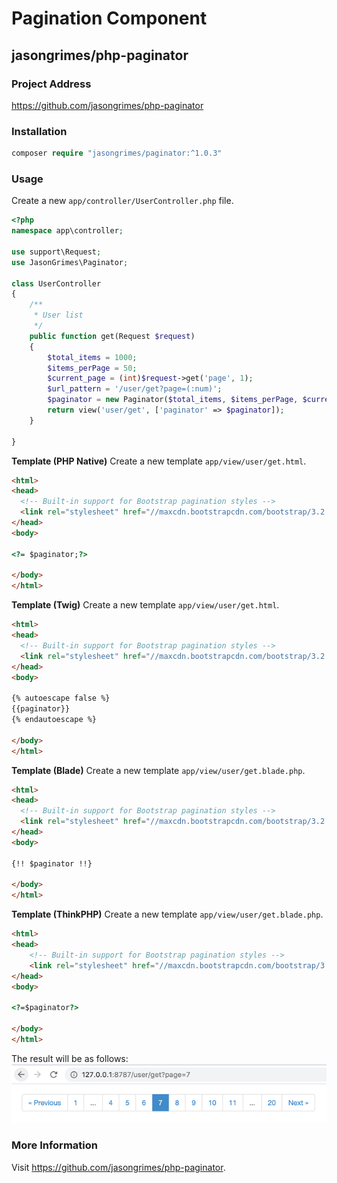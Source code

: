 # Pagination Component

## jasongrimes/php-paginator

### Project Address

https://github.com/jasongrimes/php-paginator

### Installation

```php
composer require "jasongrimes/paginator:^1.0.3"
```

### Usage

Create a new `app/controller/UserController.php` file.

```php
<?php
namespace app\controller;

use support\Request;
use JasonGrimes\Paginator;

class UserController
{
    /**
     * User list
     */
    public function get(Request $request)
    {
        $total_items = 1000;
        $items_perPage = 50;
        $current_page = (int)$request->get('page', 1);
        $url_pattern = '/user/get?page=(:num)';
        $paginator = new Paginator($total_items, $items_perPage, $current_page, $url_pattern);
        return view('user/get', ['paginator' => $paginator]);
    }
    
}
```

**Template (PHP Native)**
Create a new template `app/view/user/get.html`.

```html
<html>
<head>
  <!-- Built-in support for Bootstrap pagination styles -->
  <link rel="stylesheet" href="//maxcdn.bootstrapcdn.com/bootstrap/3.2.0/css/bootstrap.min.css">
</head>
<body>

<?= $paginator;?>

</body>
</html>
```

**Template (Twig)**
Create a new template `app/view/user/get.html`.

```html
<html>
<head>
  <!-- Built-in support for Bootstrap pagination styles -->
  <link rel="stylesheet" href="//maxcdn.bootstrapcdn.com/bootstrap/3.2.0/css/bootstrap.min.css">
</head>
<body>

{% autoescape false %}
{{paginator}}
{% endautoescape %}

</body>
</html>
```

**Template (Blade)**
Create a new template `app/view/user/get.blade.php`.

```html
<html>
<head>
  <!-- Built-in support for Bootstrap pagination styles -->
  <link rel="stylesheet" href="//maxcdn.bootstrapcdn.com/bootstrap/3.2.0/css/bootstrap.min.css">
</head>
<body>

{!! $paginator !!}

</body>
</html>
```

**Template (ThinkPHP)**
Create a new template `app/view/user/get.blade.php`.

```html
<html>
<head>
    <!-- Built-in support for Bootstrap pagination styles -->
    <link rel="stylesheet" href="//maxcdn.bootstrapcdn.com/bootstrap/3.2.0/css/bootstrap.min.css">
</head>
<body>

<?=$paginator?>

</body>
</html>
```

The result will be as follows:
![](../../assets/img/paginator.png)

### More Information

Visit https://github.com/jasongrimes/php-paginator.
